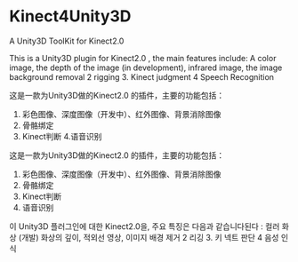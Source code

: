 Kinect4Unity3D
==============

A Unity3D ToolKit  for Kinect2.0 


This is a Unity3D plugin for Kinect2.0 , the main features include: 
A color image, the depth of the image (in development), infrared image, the image background removal 
2 rigging 
3. Kinect judgment 
4 Speech Recognition

这是一款为Unity3D做的Kinect2.0 的插件，主要的功能包括：
1. 彩色图像、深度图像（开发中）、红外图像、背景消除图像
2. 骨骼绑定
3. Kinect判断
4.语音识别

这是一款为Unity3D做的Kinect2.0 的插件，主要的功能包括：
1. 彩色图像、深度图像（开发中）、红外图像、背景消除图像
2. 骨骼绑定
3. Kinect判断
4. 语音识别

이 Unity3D 플러그인에 대한 Kinect2.0을, 주요 특징은 다음과 같습니다된다 : 
컬러 화상 (개발) 화상의 깊이, 적외선 영상, 이미지 배경 제거 
2 리깅 
3. 키 넥트 판단 
4 음성 인식
